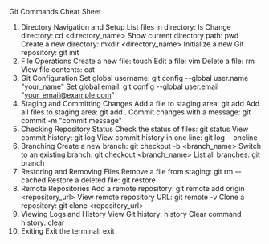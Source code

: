 Git Commands Cheat Sheet
1. Directory Navigation and Setup
List files in directory: ls
Change directory: cd <directory_name>
Show current directory path: pwd
Create a new directory: mkdir <directory_name>
Initialize a new Git repository: git init
2. File Operations
Create a new file: touch <filename>
Edit a file: vim <filename>
Delete a file: rm <filename>
View file contents: cat <filename>
3. Git Configuration
Set global username: git config --global user.name "your_name"
Set global email: git config --global user.email "your_email@example.com"
4. Staging and Committing Changes
Add a file to staging area: git add <filename>
Add all files to staging area: git add .
Commit changes with a message: git commit -m "commit message"
5. Checking Repository Status
Check the status of files: git status
View commit history: git log
View commit history in one line: git log --oneline
6. Branching
Create a new branch: git checkout -b <branch_name>
Switch to an existing branch: git checkout <branch_name>
List all branches: git branch
7. Restoring and Removing Files
Remove a file from staging: git rm --cached <filename>
Restore a deleted file: git restore <filename>
8. Remote Repositories
Add a remote repository: git remote add origin <repository_url>
View remote repository URL: git remote -v
Clone a repository: git clone <repository_url>
9. Viewing Logs and History
View Git history: history
Clear command history: clear
10. Exiting
Exit the terminal: exit
